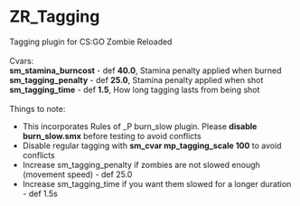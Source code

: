 # ZR_Tagging
Tagging plugin for CS:GO Zombie Reloaded<br />
<br />
Cvars:<br />
**sm_stamina_burncost** - def **40.0**, Stamina penalty applied when burned<br />
**sm_tagging_penalty** - def **25.0**, Stamina penalty applied when shot<br />
**sm_tagging_time** - def **1.5**, How long tagging lasts from being shot<br />
<br />
Things to note:<br />
* This incorporates Rules of _P burn_slow plugin. Please **disable burn_slow.smx** before testing to avoid conflicts<br />
* Disable regular tagging with **sm_cvar mp_tagging_scale 100** to avoid conflicts<br />
* Increase sm_tagging_penalty if zombies are not slowed enough (movement speed) - def 25.0<br />
* Increase sm_tagging_time if you want them slowed for a longer duration - def 1.5s<br />
